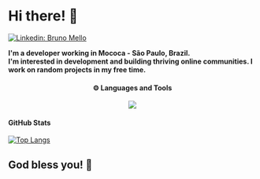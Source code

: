 # Hi there! :wave:

[![Linkedin: Bruno Mello](https://img.shields.io/badge/-brunomelloxd-blue?style=flat-square&logo=Linkedin&logoColor=white&link=https://www.linkedin.com/in/brunomelloxd/)](https://www.linkedin.com/in/brunomelloxd/)

**I'm a developer working in Mococa - São Paulo, Brazil.** 
<br />
**I'm interested in development and building thriving online communities. I work on random projects in my free time.**
<br />
<h4 align="center">
    ⚙️ Languages and Tools
</h4>

<p align="center">
    <img src="https://skillicons.dev/icons?i=html,css,js,vite,react,nextjs,ts,nodejs,php,docker,laravel,linux,vscode,postman&theme=light" />
</p>

<h4>GitHub Stats</h4>

[![Top Langs](https://github-readme-stats-omega-ten-62.vercel.app/api/top-langs/?username=BrunomelloxD&show_icons=true&theme=default&hide=java,html&langs_count=3)](https://github.com/anuraghazra/github-readme-stats)

## God bless you! :pray:
